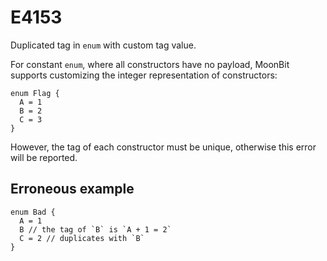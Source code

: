 # E4153

Duplicated tag in `enum` with custom tag value.

For constant `enum`, where all constructors have no payload,
MoonBit supports customizing the integer representation of constructors:

```moonbit
enum Flag {
  A = 1
  B = 2
  C = 3
}
```

However, the tag of each constructor must be unique, otherwise this error will be reported.

## Erroneous example

```moonbit
enum Bad {
  A = 1
  B // the tag of `B` is `A + 1 = 2`
  C = 2 // duplicates with `B`
}
```
